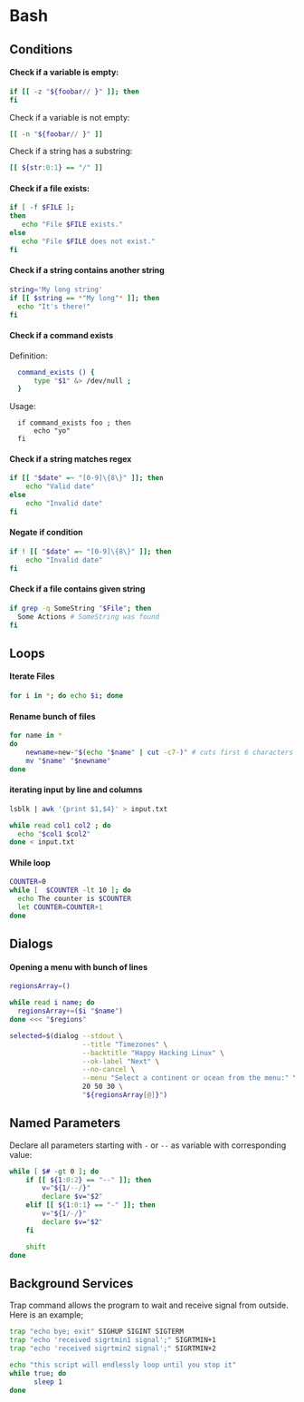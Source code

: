 # Bash

## Conditions

#### Check if a variable is empty:

```bash
if [[ -z "${foobar// }" ]]; then
fi
```

Check if a variable is not empty:

```bash
[[ -n "${foobar// }" ]]
```

Check if a string has a substring:

```bash
[[ ${str:0:1} == "/" ]]
```


#### Check if a file exists:

```bash
if [ -f $FILE ];
then
   echo "File $FILE exists."
else
   echo "File $FILE does not exist."
fi
```

#### Check if a string contains another string

```bash
string='My long string'
if [[ $string == *"My long"* ]]; then
  echo "It's there!"
fi
```

#### Check if a command exists

Definition:
```bash
  command_exists () {
      type "$1" &> /dev/null ;
  }
```

Usage:

```
  if command_exists foo ; then
      echo "yo"
  fi
```

#### Check if a string matches regex

```bash
if [[ "$date" =~ "[0-9]\{8\}" ]]; then
    echo "Valid date"
else
    echo "Invalid date"
fi
```


#### Negate if condition

```bash
if ! [[ "$date" =~ "[0-9]\{8\}" ]]; then
    echo "Invalid date"
fi
```

#### Check if a file contains given string

```bash
if grep -q SomeString "$File"; then
  Some Actions # SomeString was found
fi
```

## Loops

#### Iterate Files

```bash
for i in *; do echo $i; done
```

#### Rename bunch of files

```bash
for name in *
do
    newname=new-"$(echo "$name" | cut -c7-)" # cuts first 6 characters
    mv "$name" "$newname"
done
```

#### iterating input by line and columns

```bash
lsblk | awk '{print $1,$4}' > input.txt

while read col1 col2 ; do
  echo "$col1 $col2"
done < input.txt
```

#### While loop

```bash
COUNTER=0
while [  $COUNTER -lt 10 ]; do
  echo The counter is $COUNTER
  let COUNTER=COUNTER+1
done
```

## Dialogs

#### Opening a menu with bunch of lines

```bash
regionsArray=()

while read i name; do
  regionsArray+=($i "$name")
done <<< "$regions"

selected=$(dialog --stdout \
                  --title "Timezones" \
                  --backtitle "Happy Hacking Linux" \
                  --ok-label "Next" \
                  --no-cancel \
                  --menu "Select a continent or ocean from the menu:" \
                  20 50 30 \
                  "${regionsArray[@]}")
```

## Named Parameters

Declare all parameters starting with `-` or `--` as variable with corresponding value:

```bash
while [ $# -gt 0 ]; do
    if [[ ${1:0:2} == "--" ]]; then
        v="${1/--/}"
        declare $v="$2"
    elif [[ ${1:0:1} == "-" ]]; then
        v="${1/-/}"
        declare $v="$2"
    fi

    shift
done
```

## Background Services

Trap command allows the program to wait and receive signal from outside. Here is an example;

```bash
trap "echo bye; exit" SIGHUP SIGINT SIGTERM
trap "echo 'received sigrtmin1 signal';" SIGRTMIN+1
trap "echo 'received sigrtmin2 signal';" SIGRTMIN+2

echo "this script will endlessly loop until you stop it"
while true; do
	  sleep 1
done
```
